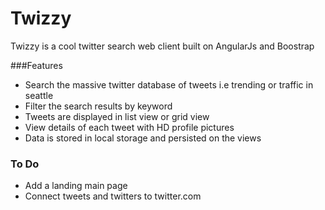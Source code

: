 
# Twizzy

Twizzy is a cool twitter search web client built on AngularJs and Boostrap

###Features
* Search the massive twitter database of tweets i.e trending or traffic in seattle
* Filter the search results by keyword
* Tweets are displayed in list view or grid view
* View details of each tweet with HD profile pictures
* Data is stored in local storage and persisted on the views

### To Do
* Add a landing main page
* Connect tweets and twitters to twitter.com
